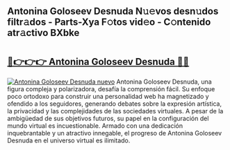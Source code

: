 ## Antonina Goloseev Desnuda N𝚞𝚎vos desn𝚞dos filtr𝚊dos - Parts-Xya F𝚘tos vid𝚎o - C𝚘ntenido atr𝚊ctivo BXbke

# <h2><a href="http://mb6q4hc.tromn.icu/?c=Antonina+Goloseev+Desnuda">🔗👉👉👉 Antonina Goloseev Desnuda 🔗🔗</a></h2>

[![Antonina Goloseev Desnuda nuevo](https://i.imgur.com/pEAQMta.gif)](http://mb6q4hc.tromn.icu/?c=Antonina+Goloseev+Desnuda)
Antonina Goloseev Desnuda, una figura compleja y polarizadora, desafía la comprensión fácil. Su enfoque poco ortodoxo para construir una personalidad web ha magnetizado y ofendido a los seguidores, generando debates sobre la expresión artística, la privacidad y las complejidades de las sociedades virtuales. A pesar de la ambigüedad de sus objetivos futuros, su papel en la configuración del mundo virtual es incuestionable. Armado con una dedicación inquebrantable y un atractivo innegable, el progreso de Antonina Goloseev Desnuda en el universo virtual es ilimitado.
